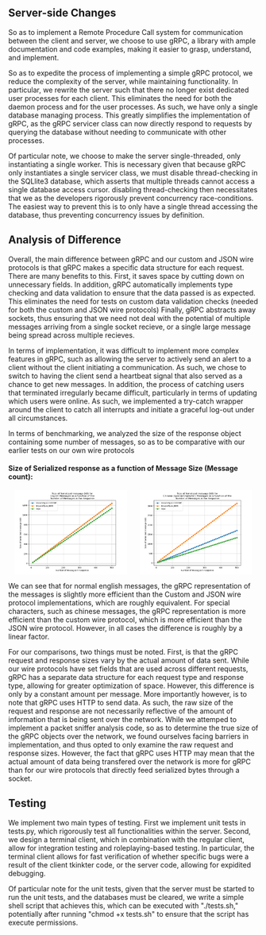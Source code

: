 
## Server-side Changes
So as to implement a Remote Procedure Call system for communication between the client and server, we choose to use gRPC, a library with ample documentation and code examples, making it easier to grasp, understand, and implement.

So as to expedite the process of implementing a simple gRPC protocol, we reduce the complexity of the server, while maintaining functionality. In particular, we rewrite the server such that there no longer exist dedicated user processes for each client. This eliminates the need for both the daemon process and for the user processes. As such, we have only a single database managing process. This greatly simplifies the implementation of gRPC, as the gRPC servicer class can now directly respond to requests by querying the database without needing to communicate with other processes.

Of particular note, we choose to make the server single-threaded, only instantiating a single worker. This is necessary given that because gRPC only instantiates a single servicer class, we must disable thread-checking in the SQLlite3 database, which asserts that multiple threads cannot access a single database access cursor. disabling thread-checking then necessitates that we as the developers rigorously prevent concurrency race-conditions. The easiest way to prevent this is to only have a single thread accessing the database, thus preventing concurrency issues by definition.

## Analysis of Difference
Overall, the main difference between gRPC and our custom and JSON wire protocols is that gRPC makes a specific data structure for each request. There are many benefits to this. First, it saves space by cutting down on unnecessary fields. In addition, gRPC automatically implements type checking and data validation to ensure that the data passed is as expected. This eliminates the need for tests on custom data validation checks (needed for both the custom and JSON wire protocols) Finally, gRPC abstracts away sockets, thus ensuring that we need not deal with the potential of multiple messages arriving from a single socket recieve, or a single large message being spread across multiple recieves. 

In terms of implementation, it was difficult to implement more complex features in gRPC, such as allowing the server to actively send an alert to a client without the client initiating a communication. As such, we chose to switch to having the client send a heartbeat signal that also served as a chance to get new messages. In addition, the process of catching users that terminated irregularly became difficult, particularly in terms of updating which users were online. As such, we implemented a try-catch wrapper around the client to catch all interrupts and initiate a graceful log-out under all circumstances.

In terms of benchmarking, we analyzed the size of the response object containing some number of messages, so as to be comparative with our earlier tests on our own wire protocols

#### Size of Serialized response as a function of Message Size (Message count):
<div style="display: flex; justify-content: space-around; align-items: center;">
  <img src="../Code/Analytics/Plots/ENGLISH_MESSAGE_MESSAGE_SIZE.png" alt="Serialize size as a function of Data Size for English Text" width=45%>
  <img src="../Code/Analytics/Plots/CHINESE_MESSAGE_MESSAGE_SIZE.png" alt="Serialize size as a function of Data Size for Chinese Text" width=45%>
</div>

We can see that for normal english messages, the gRPC representation of the messages is slightly more efficient than the Custom and JSON wire protocol implementations, which are roughly equivalent. For special characters, such as chinese messages, the gRPC representation is more efficient than the custom wire protocol, which is more efficient than the JSON wire protocol. However, in all cases the difference is roughly by a linear factor.

For our comparisons, two things must be noted. First, is that the gRPC request and response sizes vary by the actual amount of data sent. While our wire protocols have set fields that are used across different requests, gRPC has a separate data structure for each request type and response type, allowing for greater optimization of space. However, this difference is only by a constant amount per message. More importantly however, is to note that gRPC uses HTTP to send data. As such, the raw size of the request and response are not necessarily reflective of the amount of information that is being sent over the network. While we attemped to implement a packet sniffer analysis code, so as to determine the true size of the gRPC objects over the network, we found ourselves facing barriers in implementation, and thus opted to only examine the raw request and response sizes. However, the fact that gRPC uses HTTP may mean that the actual amount of data being transfered over the network is more for gRPC than for our wire protocols that directly feed serialized bytes through a socket. 

## Testing
We implement two main types of testing. First we implement unit tests in tests.py, which rigorously test all functionalities within the server. Second, we design a terminal client, which in combination with the regular client, allow for integration testing and roleplaying-based testing. In particular, the terminal client allows for fast verification of whether specific bugs were a result of the client tkinkter code, or the server code, allowing for expidited debugging.

Of particular note for the unit tests, given that the server must be started to run the unit tests, and the databases must be cleared, we write a simple shell script that achieves this, which can be executed with "./tests.sh," potentially after running "chmod +x tests.sh" to ensure that the script has execute permissions.
